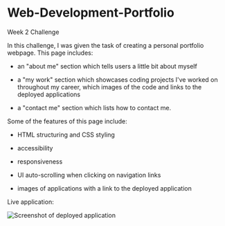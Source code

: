# Web-Development-Portfolio
Week 2 Challenge

In this challenge, I was given the task of creating a personal portfolio webpage. This page includes:

- an "about me" section which tells users a little bit about myself 

- a "my work" section which showcases coding projects I've worked on throughout my career, which images of the code and links to the deployed applications

- a "contact me" section which lists how to contact me. 


Some of the features of this page include:

 - HTML structuring and CSS styling

 - accessibility

 - responsiveness

 - UI auto-scrolling when clicking on navigation links

 - images of applications with a link to the deployed application

Live application: 

![Screenshot of deployed application](assets/challenge-two-final.png)
